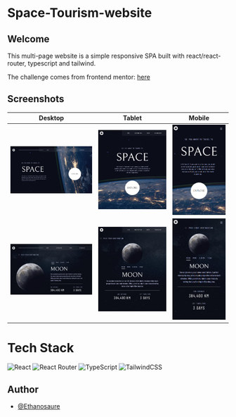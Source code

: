 # Space-Tourism-website

## Welcome

This multi-page website is a simple responsive SPA built with react/react-router, typescript and tailwind.

The challenge comes from frontend mentor: [here](https://www.frontendmentor.io/challenges/space-tourism-multipage-website-gRWj1URZ3/hub)

## Screenshots

| Desktop                                                            | Tablet                                                            | Mobile                                                            |
| ------------------------------------------------------------------ | ----------------------------------------------------------------- | ----------------------------------------------------------------- |
| ![HomePage](public/screenshots/homePage-desktop.png)               | ![HomePage](public/screenshots/HomePage-tablet.PNG)               | ![HomePage](public/screenshots/HomePage-mobile.PNG)               |
| ![DestinationPage](public/screenshots/destinationPage-desktop.PNG) | ![DestinationPage](public/screenshots/destinationPage-tablet.PNG) | ![DestinationPage](public/screenshots/destinationPage-mobile.PNG) |

# Tech Stack

![React](https://img.shields.io/badge/react-%2320232a.svg?style=for-the-badge&logo=react&logoColor=%2361DAFB) ![React Router](https://img.shields.io/badge/React_Router-CA4245?style=for-the-badge&logo=react-router&logoColor=white) ![TypeScript](https://img.shields.io/badge/typescript-%23007ACC.svg?style=for-the-badge&logo=typescript&logoColor=white) ![TailwindCSS](https://img.shields.io/badge/tailwindcss-%2338B2AC.svg?style=for-the-badge&logo=tailwind-css&logoColor=white)

## Author

- [@Ethanosaure](https://www.github.com/Ethanosaure)
